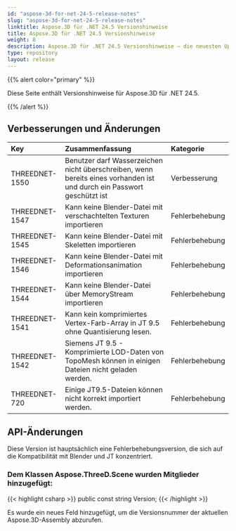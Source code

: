 ```yaml
---
id: "aspose-3d-for-net-24-5-release-notes"
slug: "aspose-3d-for-net-24-5-release-notes"
linktitle: Aspose.3D für .NET 24.5 Versionshinweise
title: Aspose.3D für .NET 24.5 Versionshinweise
weight: 8
description: Aspose.3D für .NET 24.5 Versionshinweise – die neuesten Updates und Fehlerbehebungen.
type: repository
layout: release
---
```


{{% alert color="primary" %}}

Diese Seite enthält Versionshinweise für Aspose.3D für .NET 24.5.

{{% /alert %}}
## **Verbesserungen und Änderungen**

|**Key**|**Zusammenfassung**|**Kategorie**|
| :- | :- | :- |
| THREEDNET-1550 | Benutzer darf Wasserzeichen nicht überschreiben, wenn bereits eines vorhanden ist und durch ein Passwort geschützt ist | Verbesserung |
| THREEDNET-1547 | Kann keine Blender-Datei mit verschachtelten Texturen importieren | Fehlerbehebung |
| THREEDNET-1545 | Kann keine Blender-Datei mit Skeletten importieren | Fehlerbehebung |
| THREEDNET-1546 | Kann keine Blender-Datei mit Deformationsanimation importieren | Fehlerbehebung |
| THREEDNET-1544 | Kann keine Blender-Datei über MemoryStream importieren | Fehlerbehebung |
| THREEDNET-1541 | Kann kein komprimiertes Vertex-Farb-Array in JT 9.5 ohne Quantisierung lesen. | Fehlerbehebung |
| THREEDNET-1542 | Siemens JT 9.5 - Komprimierte LOD-Daten von TopoMesh können in einigen Dateien nicht geladen werden. | Fehlerbehebung |
| THREEDNET-720  | Einige JT9.5-Dateien können nicht korrekt importiert werden. | Fehlerbehebung |

## API-Änderungen ##

Diese Version ist hauptsächlich eine Fehlerbehebungsversion, die sich auf die Kompatibilität mit Blender und JT konzentriert.

### Dem Klassen **Aspose.ThreeD.Scene** wurden Mitglieder hinzugefügt:

{{< highlight csharp >}}
        public const string Version;
{{< /highlight >}}

Es wurde ein neues Feld hinzugefügt, um die Versionsnummer der aktuellen Aspose.3D-Assembly abzurufen.